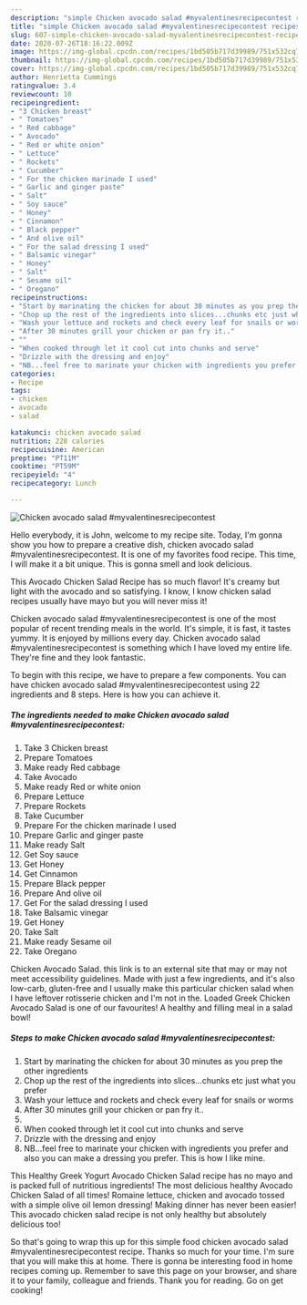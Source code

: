 ```yaml
---
description: "simple Chicken avocado salad #myvalentinesrecipecontest recipes | how to make the best Chicken avocado salad #myvalentinesrecipecontest"
title: "simple Chicken avocado salad #myvalentinesrecipecontest recipes | how to make the best Chicken avocado salad #myvalentinesrecipecontest"
slug: 607-simple-chicken-avocado-salad-myvalentinesrecipecontest-recipes-how-to-make-the-best-chicken-avocado-salad-myvalentinesrecipecontest
date: 2020-07-26T18:16:22.009Z
image: https://img-global.cpcdn.com/recipes/1bd505b717d39989/751x532cq70/chicken-avocado-salad-myvalentinesrecipecontest-recipe-main-photo.jpg
thumbnail: https://img-global.cpcdn.com/recipes/1bd505b717d39989/751x532cq70/chicken-avocado-salad-myvalentinesrecipecontest-recipe-main-photo.jpg
cover: https://img-global.cpcdn.com/recipes/1bd505b717d39989/751x532cq70/chicken-avocado-salad-myvalentinesrecipecontest-recipe-main-photo.jpg
author: Henrietta Cummings
ratingvalue: 3.4
reviewcount: 10
recipeingredient:
- "3 Chicken breast"
- " Tomatoes"
- " Red cabbage"
- " Avocado"
- " Red or white onion"
- " Lettuce"
- " Rockets"
- " Cucumber"
- " For the chicken marinade I used"
- " Garlic and ginger paste"
- " Salt"
- " Soy sauce"
- " Honey"
- " Cinnamon"
- " Black pepper"
- " And olive oil"
- " For the salad dressing I used"
- " Balsamic vinegar"
- " Honey"
- " Salt"
- " Sesame oil"
- " Oregano"
recipeinstructions:
- "Start by marinating the chicken for about 30 minutes as you prep the other ingredients"
- "Chop up the rest of the ingredients into slices...chunks etc just what you prefer"
- "Wash your lettuce and rockets and check every leaf for snails or worms"
- "After 30 minutes grill your chicken or pan fry it.."
- ""
- "When cooked through let it cool cut into chunks and serve"
- "Drizzle with the dressing and enjoy"
- "NB...feel free to marinate your chicken with ingredients you prefer and also you can make a dressing you prefer. This is how I like mine."
categories:
- Recipe
tags:
- chicken
- avocado
- salad

katakunci: chicken avocado salad 
nutrition: 228 calories
recipecuisine: American
preptime: "PT11M"
cooktime: "PT59M"
recipeyield: "4"
recipecategory: Lunch

---
```



![Chicken avocado salad #myvalentinesrecipecontest](https://img-global.cpcdn.com/recipes/1bd505b717d39989/751x532cq70/chicken-avocado-salad-myvalentinesrecipecontest-recipe-main-photo.jpg)

Hello everybody, it is John, welcome to my recipe site. Today, I'm gonna show you how to prepare a creative dish, chicken avocado salad #myvalentinesrecipecontest. It is one of my favorites food recipe. This time, I will make it a bit unique. This is gonna smell and look delicious.

This Avocado Chicken Salad Recipe has so much flavor! It&#39;s creamy but light with the avocado and so satisfying. I know, I know chicken salad recipes usually have mayo but you will never miss it!

Chicken avocado salad #myvalentinesrecipecontest is one of the most popular of recent trending meals in the world. It's simple, it is fast, it tastes yummy. It is enjoyed by millions every day. Chicken avocado salad #myvalentinesrecipecontest is something which I have loved my entire life. They're fine and they look fantastic.


To begin with this recipe, we have to prepare a few components. You can have chicken avocado salad #myvalentinesrecipecontest using 22 ingredients and 8 steps. Here is how you can achieve it.

<!--inarticleads1-->

##### The ingredients needed to make Chicken avocado salad #myvalentinesrecipecontest:

1. Take 3 Chicken breast
1. Prepare  Tomatoes
1. Make ready  Red cabbage
1. Take  Avocado
1. Make ready  Red or white onion
1. Prepare  Lettuce
1. Prepare  Rockets
1. Take  Cucumber
1. Prepare  For the chicken marinade I used
1. Prepare  Garlic and ginger paste
1. Make ready  Salt
1. Get  Soy sauce
1. Get  Honey
1. Get  Cinnamon
1. Prepare  Black pepper
1. Prepare  And olive oil
1. Get  For the salad dressing I used
1. Take  Balsamic vinegar
1. Get  Honey
1. Take  Salt
1. Make ready  Sesame oil
1. Take  Oregano


Chicken Avocado Salad. this link is to an external site that may or may not meet accessibility guidelines. Made with just a few ingredients, and it&#39;s also low-carb, gluten-free and I usually make this particular chicken salad when I have leftover rotisserie chicken and I&#39;m not in the. Loaded Greek Chicken Avocado Salad is one of our favourites! A healthy and filling meal in a salad bowl! 

<!--inarticleads2-->

##### Steps to make Chicken avocado salad #myvalentinesrecipecontest:

1. Start by marinating the chicken for about 30 minutes as you prep the other ingredients
1. Chop up the rest of the ingredients into slices...chunks etc just what you prefer
1. Wash your lettuce and rockets and check every leaf for snails or worms
1. After 30 minutes grill your chicken or pan fry it..
1. 
1. When cooked through let it cool cut into chunks and serve
1. Drizzle with the dressing and enjoy
1. NB...feel free to marinate your chicken with ingredients you prefer and also you can make a dressing you prefer. This is how I like mine.


This Healthy Greek Yogurt Avocado Chicken Salad recipe has no mayo and is packed full of nutritious ingredients! The most delicious healthy Avocado Chicken Salad of all times! Romaine lettuce, chicken and avocado tossed with a simple olive oil lemon dressing! Making dinner has never been easier! This avocado chicken salad recipe is not only healthy but absolutely delicious too! 

So that's going to wrap this up for this simple food chicken avocado salad #myvalentinesrecipecontest recipe. Thanks so much for your time. I'm sure that you will make this at home. There is gonna be interesting food in home recipes coming up. Remember to save this page on your browser, and share it to your family, colleague and friends. Thank you for reading. Go on get cooking!
